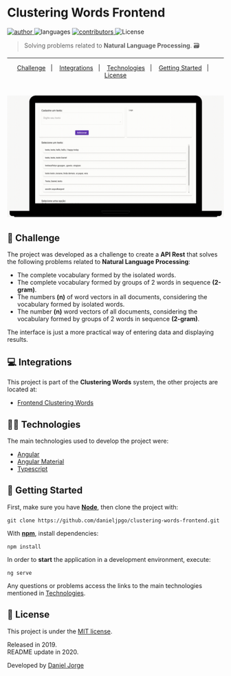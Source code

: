  
<h1> Clustering Words Frontend </h1>

<p align="left">
   <a href="https://github.com/danieljpgo">
      <img
         alt="author"
         src="https://img.shields.io/badge/author-danieljpgo-252525?style=flat-square"
      />
   </a>
   <img
      alt="languages"
      src="https://img.shields.io/github/languages/count/danieljpgo/clustering-words-frontend?color=252525&style=flat-square"
   />
   <a href="https://github.com/danieljpgo/clustering-words-frontend/graphs/contributors">
      <img
         alt="contributors"
         src="https://img.shields.io/github/contributors/danieljpgo/clustering-words-frontend?color=252525&style=flat-square"/>
   </a>
  <img alt="License" src="https://img.shields.io/badge/license-MIT-252525?style=flat-square">
</p>

> Solving problems related to **Natural Language Processing**. :card_file_box:

----

<p align="center">
   <a href="#dart-challenge">Challenge</a>&nbsp;&nbsp;&nbsp;|&nbsp;&nbsp;&nbsp;
   <a href="#computer-integrations">Integrations</a>&nbsp;&nbsp;&nbsp;|&nbsp;&nbsp;&nbsp;
   <a href="#man_technologist-technologies">Technologies</a>&nbsp;&nbsp;&nbsp;|&nbsp;&nbsp;&nbsp;
   <a href="#runner-getting-started">Getting Started</a>&nbsp;&nbsp;&nbsp;|&nbsp;&nbsp;&nbsp;
   <a href="#page_with_curl-license">License</a>
</p>

<h1 align="center">
   <img
      alt="notebook"
      title="notebook"
      src=".github/test.gif"
      width="600px" />
</h1>

## :dart: Challenge
The project was developed as a challenge to create a **API Rest** that solves the following problems related to **Natural Language Processing**:
- The complete vocabulary formed by the isolated words.
- The complete vocabulary formed by groups of 2 words in sequence **(2-gram)**.
- The numbers **(n)** of word vectors in all documents, considering the vocabulary formed by isolated words.
- The number **(n)** word vectors of all documents, considering the vocabulary formed by groups of 2 words in sequence **(2-gram)**.

The interface is just a more practical way of entering data and displaying results.

## :computer: Integrations
This project is part of the **Clustering Words** system, the other projects are located at:
- [Frontend Clustering Words](https://github.com/danieljpgo/clustering-words-backend)

## :man_technologist: Technologies
The main technologies used to develop the project were:
- [Angular](https://angular.io/)
- [Angular Material](https://material.angular.io/)
- [Typescript](https://www.typescriptlang.org/)

## :runner: Getting Started
First, make sure you have **[Node](https://nodejs.org/en/)**, then clone the project with:
```
git clone https://github.com/danieljpgo/clustering-words-frontend.git
```
With **[npm](https://nodejs.org/en/knowledge/getting-started/npm/what-is-npm/)**, install dependencies:
```
npm install
```
In order to **start** the application in a development environment, execute:
```
ng serve
```

Any questions or problems access the links to the main technologies mentioned in <a href="#technologies">Technologies</a>.

## :page_with_curl: License
This project is under the [MIT license](https://github.com/danieljpgo/clustering-words-frontend/blob/master/LICENSE).
<div>Released in 2019.</div>
<div>README update in 2020.</div>

Developed by [Daniel Jorge](https://github.com/danieljpgo)
